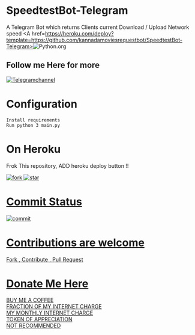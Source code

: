 
# SpeedtestBot-Telegram
A Telegram Bot which returns Clients current Download / Upload Network speed
<A href=https://heroku.com/deploy?template=https://github.com/kannadamoviesrequestbot/SpeedtestBot-Telegram><IMG src=http://ForTheBadge.com/images/badges/made-with-python.svg alt=Python.org></IMG></A>

## Follow me Here for more 

<A href=https://t.me/bughunterbots><img src=https://img.shields.io/badge/TELEGRAM-Channel-yellowgreen alt=Telegramchannel></img></a>
 
# Configuration

```
Install requirements
Run python 3 main.py
```
# On Heroku

 Frok This repository, ADD heroku deploy button !!

<A href="https://github.com/bughunter0"><img src="https://img.shields.io/github/forks/bughunter0/SpeedtestBot-Telegram?style=for-the-badge" alt=fork> 
<A href="https://github.com/bughunter0"><img src="https://img.shields.io/github/stars/bughunter0/SpeedtestBot-Telegram?style=for-the-badge" alt=star> 

# Commit Status
<A href="https://github.com/bughunter0"><img src="https://img.shields.io/github/last-commit/bughunter0/SpeedtestBot-Telegram?style=for-the-badge://" alt=commit> 


# Contributions are welcome

Fork , Contribute , Pull Request 

# Donate Me Here
[BUY ME A COFFEE](https://paytm.me/fZ-PsaK) <br>
[FRACTION OF MY INTERNET CHARGE](https://paytm.me/p-tPE0l) <br>
[MY MONTHLY INTERNET CHARGE](https://paytm.me/yoB-s0a) <br>
[TOKEN OF APPRECIATION](https://paytm.me/8sRT-FA) <br>
[NOT RECOMMENDED](https://paytm.me/A-iN96A)
